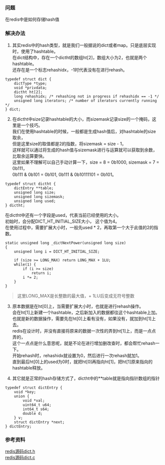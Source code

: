 ### 问题
在redis中是如何存储hash值

### 解决办法
1. 其实redis中的hash类型，就是我们一般据说的dict或者map。只是底层实现时，使用了hashtable。  
在dict结构中，存在一个dictht的数组ht[2]，数组大小为2，也就是两个hashtable。  
还存在是一个标志rehashidx，-1时代表没有在进行rehash。  
```
typedef struct dict {
    dictType *type;
    void *privdata;
    dictht ht[2];
    long rehashidx; /* rehashing not in progress if rehashidx == -1 */
    unsigned long iterators; /* number of iterators currently running */
} dict;
```

2. 在dictht中size记录hashtable的大小，而sizemask记录size的一个掩码，这里是一个技巧。  
我们在使用hashtable的时候，一般都是生成hash值后，对hashtable的size取余，  
但是这里size的取值都是2的指数，将sizemask = size - 1，  
这样就可以通过将生成的hash值与sizemask进行与运算就可以获取到余数，比取余运算要快。  
这里如果不理解可以自己手动计算一下，size = 8 = 0b1000, sizemask = 7 = 0b111，  
0b111 & 0b101 = 0b101, 0b111 & 0b10111101 = 0b101。  
```
typedef struct dictht {
    dictEntry **table;
    unsigned long size;
    unsigned long sizemask;
    unsigned long used;
} dictht;
```
在dictht中还有一个字段是used，代表当前已经使用的大小。  
初始时，会分配DICT_HT_INITIAL_SIZE大小， 这个值为4。  
在使用过程中，需要扩展大小时，一般先used * 2，再取第一个大于此值的2的指数。  
```
static unsigned long _dictNextPower(unsigned long size)
{
    unsigned long i = DICT_HT_INITIAL_SIZE;

    if (size >= LONG_MAX) return LONG_MAX + 1LU;
    while(1) {
        if (i >= size)
            return i;
        i *= 2;
    }
}
```
> 这里LONG_MAX是长整数的最大值，+ 1LU后变成无符号整数  

3. 原本数据是在ht[0]上，当需要扩展大小时，也就是进行rehash操作。  
会在ht[1]上新建一个hashtable，之后新加入的数据都往这个hashtable上加。  
也就是新的数据操作，需要先在ht[0]上看有没有，如果没有，就加到ht[1]上去。  
redis在设计时，并没有直接将原来的数据一次性的弄到ht[1]上，而是一点点弄的，  
这个一点点是什么意思呢，就是不论在进行增加删改查时，都会帮忙rehash一下。  
开始rehash时，rehashidx就设置为0，然后进行一次rehash就加1。  
直到最后ht[0]上的used为0时，就把ht[0]再指向ht[1]，把ht[1]原来指向的hashtable释放。  

4. 其它就是正常的hash存储方式了，dictht中的**table就是指向指针数组的指针
```
typedef struct dictEntry {
    void *key;
    union {
        void *val;
        uint64_t u64;
        int64_t s64;
        double d;
    } v;
    struct dictEntry *next;
} dictEntry;
```
### 参考资料
[redis源码dict.h](https://github.com/antirez/redis/blob/unstable/src/dict.h)  
[redis源码dict.c](https://github.com/antirez/redis/blob/unstable/src/dict.c)  
